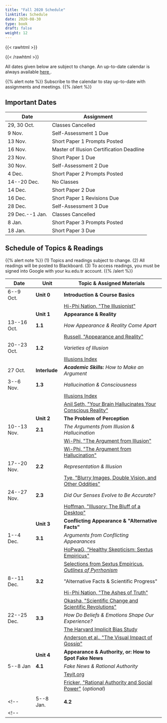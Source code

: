 ```yaml
---
title: "Fall 2020 Schedule"
linktitle: Schedule
date: 2020-08-30
type: book
draft: false
weight: 12
---
```


{{< rawhtml >}}
<style>
  a:active,
  a:focus,
  a:hover {
    color: #9b9b9b;
    /* color: #ffdbdc; */
  }
</style>
{{< /rawhtml >}}

All dates given below are subject to change. An up-to-date calendar is always available <a href="https://calendar.google.com/calendar/embed?src=c_fm2s4vnu3vrsa11gdjfqr0c568%40group.calendar.google.com&ctz=Europe%2FIstanbul" target="_blank">here <i class="fas fa-external-link-alt"></i></a>. 

{{% alert note %}}
Subscribe to the calendar to stay up-to-date with assignments and meetings.
{{% /alert %}}


## Important Dates

| Date            | Assignment                                |
|-----------------|-------------------------------------------|
| 29, 30 Oct.     | Classes Cancelled                         |
| 9 Nov.          | Self-Assessment 1 Due                     |
| 13 Nov.         | Short Paper 1 Prompts Posted              |
| 16 Nov.         | Master of Illusion Certification Deadline |
| 23 Nov.         | Short Paper 1 Due                         |
| 30 Nov.         | Self-Assessment 2 Due                     |
| 4 Dec.          | Short Paper 2 Prompts Posted              |
| 14--20 Dec.     | No Classes                                |
| 14 Dec.         | Short Paper 2 Due                         |
| 16 Dec.         | Short Paper 1 Revisions Due               |
| 28 Dec.         | Self-Assessment 3 Due                     |
| 29 Dec.--1 Jan. | Classes Cancelled                         |
| 8 Jan.          | Short Paper 3 Prompts Posted              |
| 18 Jan.         | Short Paper 3 Due                         |

## Schedule of Topics & Readings

{{% alert note %}}
(1) Topics and readings subject to change. (2) All readings will be posted to Blackboard.
(3) To access readings, you must be signed into Google with your ku.edu.tr account.
{{% /alert %}}

| Date        | Unit          | Topic & Assigned Materials                                                                                                                                                        |
|-------------|---------------|-----------------------------------------------------------------------------------------------------------------------------------------------------------------------------------|
| 6--9 Oct.   | **Unit 0**    | **Introduction & Course Basics**                                                                                                                                                  |
|             |               | <i class="fas fa-podcast"></i> [Hi-Phi Nation, "The Illusionist"](https://hiphination.org/season-3-episodes/s3-episode-9-the-illusionist-jun-8-2019/)                             |
|             | **Unit 1**    | **Appearance & Reality**                                                                                                                                                          |
| 13--16 Oct. | **1.1**       | _How Appearance & Reality Come Apart_                                                                                                                                             |
|             |               | <i class="fa fa-book-open"></i> [Russell, "Appearance and Reality"](https://drive.google.com/file/d/1VNc0RjCq3G1AQ71FWnT_MASOr1YlZMIV/view?usp=sharing)                           |
| 20--23 Oct. | **1.2**       | _Varieties of Illusion_                                                                                                                                                           |
|             |               | <i class="fas fa-link"></i> [Illusions Index](https://www.illusionsindex.org/)                                                                                                    |
| 27 Oct.     | **Interlude** | _**Academic Skills:** How to Make an Argument_                                                                                                                                    |
| 3--6 Nov.   | **1.3**       | _Hallucination & Consciousness_                                                                                                                                                   |
|             |               | <i class="fas fa-link"></i> [Illusions Index](https://www.illusionsindex.org/)                                                                                                    |
|             |               | <i class="fab fa-youtube"></i> [Anil Seth, "Your Brain Hallucinates Your Conscious Reality"](https://www.youtube.com/watch?v=lyu7v7nWzfo)                                         |
|             | **Unit 2**    | **The Problem of Perception**                                                                                                                                                     |
| 10--13 Nov. | **2.1**       | _The Arguments from Illusion & Hallucination_                                                                                                                                     |
|             |               | <i class="fab fa-youtube"></i> [Wi-Phi, "The Argument from Illusion"](https://www.youtube.com/watch?v=bs2pTBkJCxQ&list=PLt_3pAooAtRIIp_vFYWkrgQ6oeDiVdw0F&index=1)                |
|             |               | <i class="fab fa-youtube"></i> [Wi-Phi, "The Argument from Hallucination"](https://www.youtube.com/watch?v=wrKAHhwSWtk&list=PLt_3pAooAtRIIp_vFYWkrgQ6oeDiVdw0F&index=2)           |
| 17--20 Nov. | **2.2**       | _Representation & Illusion_                                                                                                                                                       |
|             |               | <i class="fa fa-book-open"></i> [Tye, "Blurry Images, Double Vision, and Other Oddities"](https://drive.google.com/file/d/10A4o7Mmpz5LBNp8lDXTV_WGrWcoEdUI8/view?usp=sharing)     |
| 24--27 Nov. | **2.3**       | _Did Our Senses Evolve to Be Accurate?_                                                                                                                                           |
|             |               | <i class="fa fa-book-open"></i> [Hoffman, "Illusory: The Bluff of a Desktop"](https://drive.google.com/file/d/1-hSvvYbdAsLn8tBdZea9L3e8fEt5EEMJ/view?usp=sharing)                 |
|             | **Unit 3**    | **Conflicting Appearance & "Alternative Facts"**                                                                                                                                  |
| 1--4 Dec.   | **3.1**       | _Arguments from Conflicting Appearances_                                                                                                                                          |
|             |               | <i class="fas fa-podcast"></i> [HoPwaG, "Healthy Skepticism: Sextus Empiricus"](https://historyofphilosophy.net/sextus)                                                           |
|             |               | <i class="fa fa-book-open"></i> [Selections from Sextus Empiricus, _Outlines of Pyrrhonism_](https://drive.google.com/file/d/1Aet4CUalgVo46ttwo30TVS0C6BrykJID/view?usp=sharing)  |
| 8--11 Dec.  | **3.2**       | "Alternative Facts & Scientific Progress"                                                                                                                                         |
|             |               | <i class="fa fa-podcast"></i> [Hi-Phi Nation, "The Ashes of Truth"](https://hiphination.org/complete-season-one-episodes/episode-9-the-ashes-of-truth-april-18-2017/)             |
|             |               | <i class="fa fa-book-open"></i> [Okasha, "Scientific Change and Scientific Revolutions"](https://drive.google.com/file/d/1R28Km4j6FNG9G9eqfMzndjIareU2BVmX/view?usp=sharing)      |
| 22--25 Dec. | **3.3**       | _How Do Beliefs & Emotions Shape Our Experience?_                                                                                                                                 |
|             |               | <i class="fa fa-link"></i> [The Harvard Implicit Bias Study](https://implicit.harvard.edu/implicit/)                                                                              |
|             |               | <i class="fa fa-book-open"></i> [Anderson et al., "The Visual Impact of Gossip"](https://drive.google.com/file/d/1DXXXwAThF5wQzH6tpOP_Q0nxQYi_zEQ7/view?usp=sharing)              |
|             | **Unit 4**    | **Appearance & Authority, or: How to Spot Fake News**                                                                                                                             |
| 5--8 Jan    | **4.1**       | _Fake News & Rational Authority_                                                                                                                                                  |
|             |               | <i class="fa fa-link"></i> [Teyit.org](https://teyit.org/)                                                                                                                        |
|             |               | <i class="fa fa-book-open"></i> [Fricker, "Rational Authority and Social Power"](https://drive.google.com/file/d/1lbyUGDpEqpszW-bfRe_iZcFnHfkJzlTS/view?usp=sharing) (_optional_) |
|             |               |                                                                                                                                                                                   |
<!-- | 5--8 Jan.   | **4.2**       | _What Makes a Source Reliable? Theories of Testimony_                                                                                                                            | -->
<!-- |             |               | <i class="fa fa-book-open"></i> [Nagel, "Testimony"](https://drive.google.com/file/d/1nX7SfsjhAYvBaTA6nQ3Sm6a7pKWGwUa1/view?usp=sharing)                                         | -->

